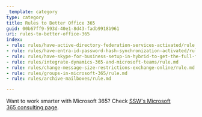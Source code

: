 ```yaml
---
_template: category
type: category
title: Rules to Better Office 365
guid: 00b67ff9-593d-40e1-8d43-fadb9918b961
uri: rules-to-better-office-365
index:
- rule: rules/have-active-directory-federation-services-activated/rule.md
- rule: rules/have-entra-id-password-hash-synchronization-activated/rule.md
- rule: rules/have-skype-for-business-setup-in-hybrid-to-get-the-full-functionality-out-of-teams/rule.md
- rule: rules/integrate-dynamics-365-and-microsoft-teams/rule.md
- rule: rules/change-message-size-restrictions-exchange-online/rule.md
- rule: rules/groups-in-microsoft-365/rule.md
- rule: rules/archive-mailboxes/rule.md

---
```


Want to work smarter with Microsoft 365? Check [SSW's Microsoft 365 consulting page](https://www.ssw.com.au/consulting/microsoft-365).
